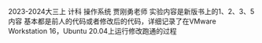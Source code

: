 2023-2024大三上 计科 操作系统 贾刚勇老师
实验内容是新版书上的1、2、3、5内容
基本都是前人的代码或者修改后的代码，详细记录了在VMware Workstation 16，Ubuntu 20.04上运行修改跑通的过程

